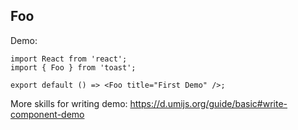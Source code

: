 
## Foo

Demo:

```tsx
import React from 'react';
import { Foo } from 'toast';

export default () => <Foo title="First Demo" />;
```

More skills for writing demo: https://d.umijs.org/guide/basic#write-component-demo
